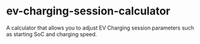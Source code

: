 # ev-charging-session-calculator
A calculator that allows you to adjust EV Charging session parameters such as starting SoC and charging speed.
